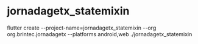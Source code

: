 # jornadagetx_statemixin

flutter create --project-name=jornadagetx_statemixin --org org.brintec.jornadagetx --platforms android,web ./jornadagetx_statemixin